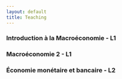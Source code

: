 ```yaml
---
layout: default
title: Teaching
---
```


### Introduction à la Macroéconomie - L1

### Macroéconomie 2 - L1

### Économie monétaire et bancaire - L2
